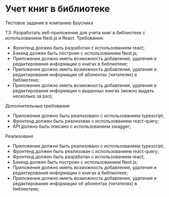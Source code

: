 # Учет книг в библиотеке
Тестовое задание в компанию Брусника

ТЗ:
Разработать веб-приложение для учета книг в библиотеке с использованием Nest.js и React.
Требования:
- Фронтенд должен быть разработан с использованием react;
- Бэкенд должен быть построен с использованием Nest.js;
- Приложение должно иметь возможность добавления, удаления и редактирования информации о книгах в библиотеке;
- Приложение должно иметь возможность добавления, удаления и редактирования информации об абонентах (читателях) в библиотеке;
- Приложение должно иметь возможность добавления, удаления и редактирования информации о выданных книгах (можно выдать несколько за раз);

Дополнительные требования:
- Приложение должно быть реализовано с использованием typescript;
- Фронтенд должен быть реализован с использованием react-query;
- API должно быть описано с использованием swagger;

Реализовано
- Приложение должно быть реализовано с использованием typescript;
- Фронтенд должен быть реализован с использованием react-query;
- Фронтенд должен быть разработан с использованием react;
- Бэкенд должен быть построен с использованием Nest.js;
- Приложение должно иметь возможность добавления, удаления и редактирования информации о книгах в библиотеке;
- Приложение должно иметь возможность добавления, удаления и редактирования информации об абонентах (читателях) в библиотеке;
